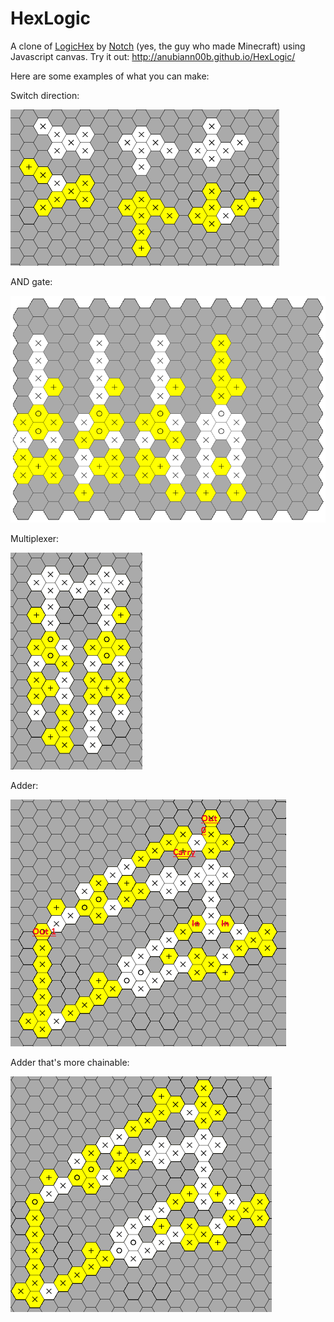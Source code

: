 HexLogic
========

A clone of [LogicHex](https://mojang.com/notch/logichex/) by [Notch](https://mojang.com/notch/) (yes, the guy who made Minecraft) using Javascript canvas. Try it out: http://anubiann00b.github.io/HexLogic/

Here are some examples of what you can make:

Switch direction:

![Switching direction.](img/dirswitch.png)

AND gate:

![AND gate.](img/and.png)

Multiplexer:

![Multiplexer.](img/multiplexer.png)

Adder:

![Example of an Adder.](img/adder.png)

Adder that's more chainable:

![Chainable Adder](img/adder_chain.png)